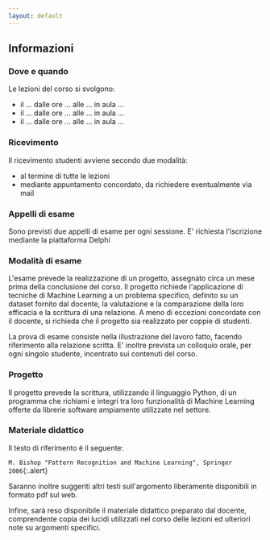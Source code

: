 ```yaml
---
layout: default
---
```


## Informazioni

### Dove e quando
Le lezioni del corso si svolgono:
* il ... dalle ore ... alle ... in aula ...
* il ... dalle ore ... alle ... in aula ...
* il ... dalle ore ... alle ... in aula ...

### Ricevimento
Il ricevimento studenti avviene secondo due modalità:
* al termine di tutte le lezioni
* mediante appuntamento concordato, da richiedere eventualmente via mail

### Appelli di esame
Sono previsti due appelli di esame per ogni sessione. E' richiesta l'iscrizione mediante la piattaforma Delphi

### Modalità di esame
L'esame prevede la realizzazione di un progetto, assegnato circa un mese prima della conclusione del corso. Il progetto richiede l'applicazione di tecniche di Machine Learning a un problema specifico, definito su un dataset fornito dal docente, la valutazione e la comparazione della loro efficacia e la scrittura di una relazione. A meno di eccezioni concordate con il docente, si richieda che il progetto sia realizzato per coppie di studenti.

La prova di esame consiste nella illustrazione del lavoro fatto, facendo riferimento alla relazione scritta. E' inoltre prevista un colloquio orale, per ogni singolo studente, incentrato sui contenuti del corso.

### Progetto
Il progetto prevede la scrittura, utilizzando il linguaggio Python, di un programma che richiami e integri tra loro funzionalità di Machine Learning offerte da librerie software ampiamente utilizzate nel settore.

### Materiale didattico
Il testo di riferimento è il seguente:

`M. Bishop "Pattern Recognition and Machine Learning", Springer 2006`{:.alert}

Saranno inoltre suggeriti altri testi sull'argomento liberamente disponibili in formato pdf sul web.

Infine, sarà reso disponibile il materiale didattico preparato dal docente, comprendente copia dei lucidi utilizzati nel corso delle lezioni ed ulteriori note su argomenti specifici.



